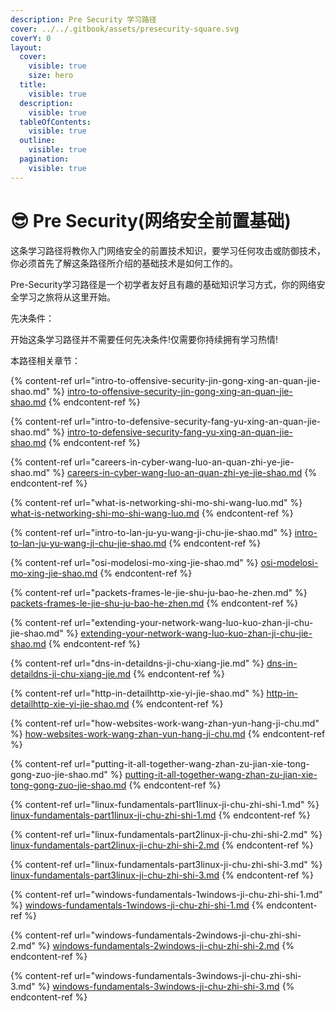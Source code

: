 ```yaml
---
description: Pre Security 学习路径
cover: ../../.gitbook/assets/presecurity-square.svg
coverY: 0
layout:
  cover:
    visible: true
    size: hero
  title:
    visible: true
  description:
    visible: true
  tableOfContents:
    visible: true
  outline:
    visible: true
  pagination:
    visible: true
---
```


# 😎 Pre Security(网络安全前置基础)

这条学习路径将教你入门网络安全的前置技术知识，要学习任何攻击或防御技术，你必须首先了解这条路径所介绍的基础技术是如何工作的。

Pre-Security学习路径是一个初学者友好且有趣的基础知识学习方式，你的网络安全学习之旅将从这里开始。&#x20;

先决条件：

开始这条学习路径并不需要任何先决条件!仅需要你持续拥有学习热情!

本路径相关章节：

{% content-ref url="intro-to-offensive-security-jin-gong-xing-an-quan-jie-shao.md" %}
[intro-to-offensive-security-jin-gong-xing-an-quan-jie-shao.md](intro-to-offensive-security-jin-gong-xing-an-quan-jie-shao.md)
{% endcontent-ref %}

{% content-ref url="intro-to-defensive-security-fang-yu-xing-an-quan-jie-shao.md" %}
[intro-to-defensive-security-fang-yu-xing-an-quan-jie-shao.md](intro-to-defensive-security-fang-yu-xing-an-quan-jie-shao.md)
{% endcontent-ref %}

{% content-ref url="careers-in-cyber-wang-luo-an-quan-zhi-ye-jie-shao.md" %}
[careers-in-cyber-wang-luo-an-quan-zhi-ye-jie-shao.md](careers-in-cyber-wang-luo-an-quan-zhi-ye-jie-shao.md)
{% endcontent-ref %}

{% content-ref url="what-is-networking-shi-mo-shi-wang-luo.md" %}
[what-is-networking-shi-mo-shi-wang-luo.md](what-is-networking-shi-mo-shi-wang-luo.md)
{% endcontent-ref %}

{% content-ref url="intro-to-lan-ju-yu-wang-ji-chu-jie-shao.md" %}
[intro-to-lan-ju-yu-wang-ji-chu-jie-shao.md](intro-to-lan-ju-yu-wang-ji-chu-jie-shao.md)
{% endcontent-ref %}

{% content-ref url="osi-modelosi-mo-xing-jie-shao.md" %}
[osi-modelosi-mo-xing-jie-shao.md](osi-modelosi-mo-xing-jie-shao.md)
{% endcontent-ref %}

{% content-ref url="packets-frames-le-jie-shu-ju-bao-he-zhen.md" %}
[packets-frames-le-jie-shu-ju-bao-he-zhen.md](packets-frames-le-jie-shu-ju-bao-he-zhen.md)
{% endcontent-ref %}

{% content-ref url="extending-your-network-wang-luo-kuo-zhan-ji-chu-jie-shao.md" %}
[extending-your-network-wang-luo-kuo-zhan-ji-chu-jie-shao.md](extending-your-network-wang-luo-kuo-zhan-ji-chu-jie-shao.md)
{% endcontent-ref %}

{% content-ref url="dns-in-detaildns-ji-chu-xiang-jie.md" %}
[dns-in-detaildns-ji-chu-xiang-jie.md](dns-in-detaildns-ji-chu-xiang-jie.md)
{% endcontent-ref %}

{% content-ref url="http-in-detailhttp-xie-yi-jie-shao.md" %}
[http-in-detailhttp-xie-yi-jie-shao.md](http-in-detailhttp-xie-yi-jie-shao.md)
{% endcontent-ref %}

{% content-ref url="how-websites-work-wang-zhan-yun-hang-ji-chu.md" %}
[how-websites-work-wang-zhan-yun-hang-ji-chu.md](how-websites-work-wang-zhan-yun-hang-ji-chu.md)
{% endcontent-ref %}

{% content-ref url="putting-it-all-together-wang-zhan-zu-jian-xie-tong-gong-zuo-jie-shao.md" %}
[putting-it-all-together-wang-zhan-zu-jian-xie-tong-gong-zuo-jie-shao.md](putting-it-all-together-wang-zhan-zu-jian-xie-tong-gong-zuo-jie-shao.md)
{% endcontent-ref %}

{% content-ref url="linux-fundamentals-part1linux-ji-chu-zhi-shi-1.md" %}
[linux-fundamentals-part1linux-ji-chu-zhi-shi-1.md](linux-fundamentals-part1linux-ji-chu-zhi-shi-1.md)
{% endcontent-ref %}

{% content-ref url="linux-fundamentals-part2linux-ji-chu-zhi-shi-2.md" %}
[linux-fundamentals-part2linux-ji-chu-zhi-shi-2.md](linux-fundamentals-part2linux-ji-chu-zhi-shi-2.md)
{% endcontent-ref %}

{% content-ref url="linux-fundamentals-part3linux-ji-chu-zhi-shi-3.md" %}
[linux-fundamentals-part3linux-ji-chu-zhi-shi-3.md](linux-fundamentals-part3linux-ji-chu-zhi-shi-3.md)
{% endcontent-ref %}

{% content-ref url="windows-fundamentals-1windows-ji-chu-zhi-shi-1.md" %}
[windows-fundamentals-1windows-ji-chu-zhi-shi-1.md](windows-fundamentals-1windows-ji-chu-zhi-shi-1.md)
{% endcontent-ref %}

{% content-ref url="windows-fundamentals-2windows-ji-chu-zhi-shi-2.md" %}
[windows-fundamentals-2windows-ji-chu-zhi-shi-2.md](windows-fundamentals-2windows-ji-chu-zhi-shi-2.md)
{% endcontent-ref %}

{% content-ref url="windows-fundamentals-3windows-ji-chu-zhi-shi-3.md" %}
[windows-fundamentals-3windows-ji-chu-zhi-shi-3.md](windows-fundamentals-3windows-ji-chu-zhi-shi-3.md)
{% endcontent-ref %}



